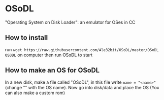 # OSoDL
"Operating System on Disk Loader": an emulator for OSes in CC

## How to install
run `wget https://raw.githubusercontent.com/Ale32bit/OSoDL/master/OSoDL OSODL` on computer
then run OSoDL to start

## How to make an OS for OSoDL
In a new disk, make a file called "OSoDL", in this file write `name = "<name>"` (change "<name>" with the OS name).
Now go into disk/data and place the OS (You can also make a custom rom)
